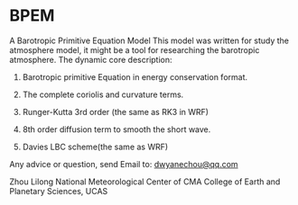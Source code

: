 # BPEM
A Barotropic Primitive Equation Model
This model was written for study the atmosphere model, it might be a tool for researching the barotropic atmosphere.
The dynamic core description:

1. Barotropic primitive Equation in energy conservation format.

2. The complete coriolis and curvature terms.

3. Runger-Kutta 3rd order (the same as RK3 in WRF)

4. 8th order diffusion term to smooth the short wave.

5. Davies LBC scheme(the same as WRF)

Any advice or question, send Email to: dwyanechou@qq.com

Zhou Lilong
National Meteorological Center of CMA
College of Earth and Planetary Sciences, UCAS
